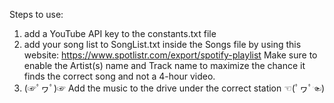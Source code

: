 Steps to use:
1. add a YouTube API key to the constants.txt file
2. add your song list to SongList.txt inside the Songs file by using this website: https://www.spotlistr.com/export/spotify-playlist
Make sure to enable the Artist(s) name and Track name to maximize the chance it finds the correct song and not a 4-hour video.
3.  (☞ﾟヮﾟ)☞ Add the music to the drive under the correct station ☜(ﾟヮﾟ☜)
